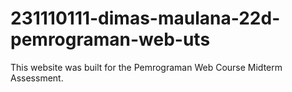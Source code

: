 # 231110111-dimas-maulana-22d-pemrograman-web-uts
This website was built for the Pemrograman Web Course Midterm Assessment.
